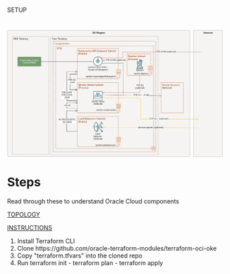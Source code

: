 SETUP 

#
![GOAL](goal.png)

# Steps
Read through these to understand Oracle Cloud components

[TOPOLOGY](https://github.com/oracle-terraform-modules/terraform-oci-oke/blob/main/docs/topology.adoc)

[INSTRUCTIONS](https://github.com/oracle-terraform-modules/terraform-oci-oke/blob/main/docs/instructions.adoc)

<ol>
    <li>Install Terraform CLI</li>
    <li>Clone https://github.com/oracle-terraform-modules/terraform-oci-oke</li> 
    <li>Copy "terraform.tfvars" into the cloned repo</li>
    <li>Run terraform init - terraform plan - terraform apply</li> 